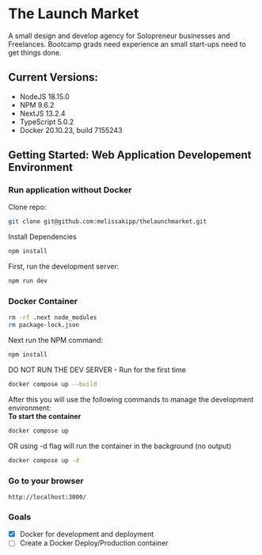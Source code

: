 # The Launch Market
A small design and develop agency for Solopreneur businesses and Freelances. Bootcamp grads need experience an small start-ups need to get things done.

## Current Versions:
- NodeJS 18.15.0
- NPM 9.6.2
- NextJS 13.2.4
- TypeScript 5.0.2
- Docker 20.10.23, build 7155243

## Getting Started: Web Application Developement Environment
### Run application without Docker
Clone repo:
```bash
git clone git@github.com:melissakipp/thelaunchmarket.git
```
Install Dependencies
```bash
npm install
```

First, run the development server:

```bash
npm run dev 
```

### Docker Container
```bash
rm -rf .next node_modules  
rm package-lock.json
```
Next run the NPM command:
```bash
npm install
```
DO NOT RUN THE DEV SERVER - Run for the first time
```bash
docker compose up --build
```
After this you will use the following commands to manage the development environment:
<br />
**To start the container**
```bash
docker compose up
```
OR using -d flag will run the container in the background (no output)
```bash
docker compose up -d
```

### Go to your browser
```http://localhost:3000/```


### Goals
- [X]  Docker for development and deployment
- [ ]  Create a Docker Deploy/Production container